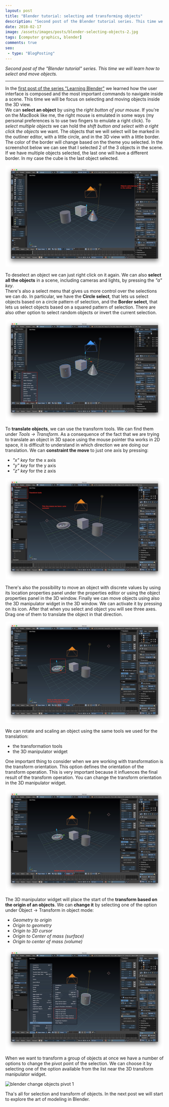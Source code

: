 ```yaml
---
layout: post
title: "Blender tutorial: selecting and transforming objects"
description: "Second post of the Blender tutorial series. This time we will learn how to select and move objects."
date: 2018-02-17
image: /assets/images/posts/blender-selecting-objects-2.jpg
tags: [computer graphics, blender]
comments: true
seo:
 - type: "BlogPosting"
---
```


*Second post of the "Blender tutorial" series. This time we will learn how to select and move objects.*

---

In the [first post of the series "Learning Blender"](/2018/01/31/blender-tutorial-1-user-interface.html "Blender 
tutorial: user interface") we learned how the user interface is composed and the most important commands to navigate 
inside a scene. This time we will be focus on selecting and moving objects inside the 3D view.  
We can **select an object** by using the *right button of your mouse*. If you're on the MacBook like me, the right 
mouse is emulated in some ways (my personal preferences is to use two fingers to emulate a right click). To *select multiple
 objects* we can hold the *shift button and select with a right click the objects* we want. The objects that we will 
 select will be marked in the outliner editor, with a little circle, and in the 3D view with a little border. The 
 color of the border will change based on the theme you selected. In the screenshot below we can see that I selected
  2 of the 3 objects in the scene. If we have multiple objects selected, the last one will have a different border. 
  In my case the cube is the last object selected.
  
![blender selecting objects 1](/assets/images/posts/blender-selecting-objects-1.jpg "blender selecting objects 1")


To deselect an object we can just right click on it again. We can also **select all the objects** in a scene, 
including cameras and lights, by pressing the *"a" key*.  
There's also a select menu that gives us more control over the selections we can do. In particular, we have the 
**Circle select**, that lets us select objects based on a circle pattern of selection, and the **Border select**, that 
lets us select objects based on a squared pattern of selection. There are also other option to select random objects
 or invert the current selection.
 
![blender selecting objects 2](/assets/images/posts/blender-selecting-objects-2.jpg "blender selecting objects 2")

To **translate objects**, we can use the transform tools. We can find them under *Tools -> Transform*. As a 
consequence of the fact that we are trying to translate an object in 3D space using the mouse pointer tha works in 2D space, it is 
difficult to understand in which direction we are doing our translation. We can **constraint the move** to just 
one axis by pressing:

* *"x" key* for the x axis
* *"y" key* for the y axis
* *"z" key* for the z axis

![blender moving objects 1](/assets/images/posts/blender-translating-objects-1.jpg "blender moving objects 1")

There's also the possibility to move an object with discrete values by using its location properties panel under the 
properties editor or using the object properties panel in the 3D window. Finally we can move objects using also the 
3D manipulator widget in the 3D window. We can activate it by pressing on its icon. After that when you select and 
object you will see three axes. Drag one of them to translate the object in that direction.

![blender moving objects 2](/assets/images/posts/blender-translating-objects-2.jpg "blender moving objects 2")

We can rotate and scaling an object using the same tools we used for the translation:

* the transformation tools
* the 3D manipulator widget

One important thing to consider when we are working with transformation is the transform orientation. This option 
defines the orientation of the transform operation. This is very important because it influences the final result of 
the transform operation. You can change the transform orientation in the 3D manipulator widget.

![blender moving objects 3](/assets/images/posts/blender-translating-objects-3.jpg "blender moving objects 3")

The 3D manipulator widget will place the start of the **transform based on the origin of an objects**. We can 
**change it** by selecting one of the option under Object -> Transform in object mode:

* *Geometry to origin*
* *Origin to geometry*
* *Origin to 3D cursor*
* *Origin to Center of mass (surface)*
* *Origin to center of mass (volume)*

![blender change objects origin 1](/assets/images/posts/blender-change-origin-objects-1.jpg "blender change objects origin 1")

When we want to transform a group of objects at once we have a number of options to change the pivot point of the 
selection. We can choose it by selecting one of the option available from the list near the 3D transform manipulator 
widget.

![blender change objects pivot 1](/assets/images/posts/blender-change-pivot-objects-1.jpg "blender change objects 
pivot 1")

Tha's all for selection and transform of objects. In the next post we will start to explore the art of modeling in 
Blender.
